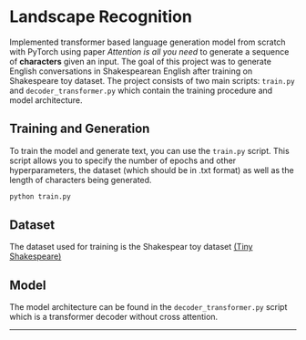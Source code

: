 # Landscape Recognition

Implemented transformer based language generation model from scratch with PyTorch using paper *Attention is all you need* to generate a sequence of **characters** given an input. The goal of this project was to generate English conversations in Shakespearean English after training on Shakespeare toy dataset. The project consists of two main scripts: `train.py` and `decoder_transformer.py` which contain the training procedure and model architecture.

## Training and Generation

To train the model and generate text, you can use the `train.py` script. This script allows you to specify the number of epochs and other hyperparameters, the dataset (which should be in .txt format) as well as the length of characters being generated.

```bash
python train.py
```

## Dataset

The dataset used for training is the Shakespear toy dataset [(Tiny Shakespeare)](https://raw.githubusercontent.com/karpathy/char-rnn/master/data/tinyshakespeare/input.txt)

## Model

The model architecture can be found in the `decoder_transformer.py` script which is a transformer decoder without cross attention.

---